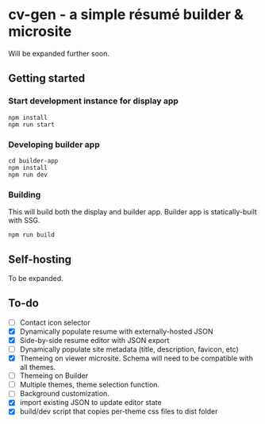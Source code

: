 # cv-gen - a simple résumé builder & microsite

Will be expanded further soon.

## Getting started

### Start development instance for display app

```
npm install
npm run start
```

### Developing builder app

```
cd builder-app
npm install
npm run dev
```

### Building

This will build both the display and builder app. Builder app is statically-built with SSG.

```
npm run build
```

## Self-hosting

To be expanded.

## To-do

- [ ] Contact icon selector
- [x] Dynamically populate resume with externally-hosted JSON
- [x] Side-by-side resume editor with JSON export
- [ ] Dynamically populate site metadata (title, description, favicon, etc)
- [x] Themeing on viewer microsite. Schema will need to be compatible with all themes.
- [ ] Themeing on Builder
- [ ] Multiple themes, theme selection function.
- [ ] Background customization.
- [x] import existing JSON to update editor state
- [x] build/dev script that copies per-theme css files to dist folder
